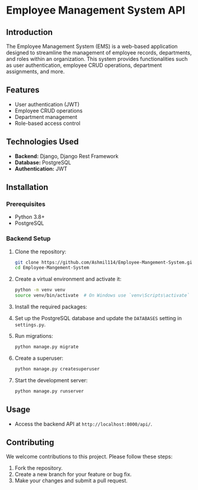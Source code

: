 # Employee Management System API

## Introduction
The Employee Management System (EMS) is a web-based application designed to streamline the management of employee records, departments, and roles within an organization. This system provides functionalities such as user authentication, employee CRUD operations, department assignments, and more.

## Features
- User authentication (JWT)
- Employee CRUD operations
- Department management
- Role-based access control


## Technologies Used
- **Backend:** Django, Django Rest Framework
- **Database:** PostgreSQL
- **Authentication:** JWT

## Installation

### Prerequisites
- Python 3.8+
- PostgreSQL

### Backend Setup
1. Clone the repository:
    ```bash
    git clone https://github.com/Ashmil114/Employee-Mangement-System.git
    cd Employee-Mangement-System
    ```

2. Create a virtual environment and activate it:
    ```bash
    python -m venv venv
    source venv/bin/activate  # On Windows use `venv\Scripts\activate`
    ```

3. Install the required packages:
    

4. Set up the PostgreSQL database and update the `DATABASES` setting in `settings.py`.

5. Run migrations:
    ```bash
    python manage.py migrate
    ```

6. Create a superuser:
    ```bash
    python manage.py createsuperuser
    ```

7. Start the development server:
    ```bash
    python manage.py runserver
    ```

## Usage
- Access the backend API at `http://localhost:8000/api/`.

## Contributing
We welcome contributions to this project. Please follow these steps:
1. Fork the repository.
2. Create a new branch for your feature or bug fix.
3. Make your changes and submit a pull request.

